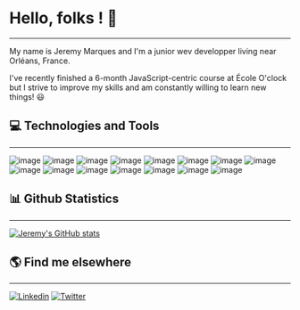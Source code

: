 # Hello, folks ! 👋 
---

My name is Jeremy Marques and I'm a junior wev developper living near Orléans, France.

I've recently finished a 6-month JavaScript-centric course at École O'clock but I strive to improve my skills and am constantly willing to learn new things! 😃

## 💻 Technologies and Tools 
---

![image](https://img.shields.io/badge/HTML5-E34F26?style=for-the-badge&logo=html5&logoColor=white) 
![image](https://img.shields.io/badge/CSS3-1572B6?style=for-the-badge&logo=css3&logoColor=white) 
![image](https://img.shields.io/badge/Sass-CC6699?style=for-the-badge&logo=sass&logoColor=white) 
![image](https://img.shields.io/badge/JavaScript-323330?style=for-the-badge&logo=javascript&logoColor=F7DF1E) 
![image](https://img.shields.io/badge/React-20232A?style=for-the-badge&logo=react&logoColor=61DAFB) 
![image](https://img.shields.io/badge/Socket.io-010101?&style=for-the-badge&logo=Socket.io&logoColor=white) 
![image](https://img.shields.io/badge/Node.js-339933?style=for-the-badge&logo=nodedotjs&logoColor=white) 
![image](https://img.shields.io/badge/Express.js-000000?style=for-the-badge&logo=express&logoColor=white) 
![image](https://img.shields.io/badge/PostgreSQL-316192?style=for-the-badge&logo=postgresql&logoColor=white) 
![image](https://img.shields.io/badge/Postman-FF6C37?style=for-the-badge&logo=Postman&logoColor=white) 
![image](https://img.shields.io/badge/Insomnia-5849be?style=for-the-badge&logo=Insomnia&logoColor=white) 
![image](https://img.shields.io/badge/Netlify-00C7B7?style=for-the-badge&logo=netlify&logoColor=white) 
![image](https://img.shields.io/badge/Heroku-430098?style=for-the-badge&logo=heroku&logoColor=white) 
![image](https://img.shields.io/badge/Visual_Studio_Code-0078D4?style=for-the-badge&logo=visual%20studio%20code&logoColor=white) 
![image](https://img.shields.io/badge/Figma-F24E1E?style=for-the-badge&logo=figma&logoColor=white) 

## 📊 Github Statistics 
---

[![Jeremy's GitHub stats](https://github-readme-stats.vercel.app/api?username=JeremyMARQUES1&count_private=true&show_icons=true&theme=tokyonight&hide=stars,issues,contribs)](https://github.com/JeremyMARQUES1/github-readme-stats)

## 🌎 Find me elsewhere 
---

[![Linkedin](https://img.shields.io/badge/LinkedIn-0077B5?style=for-the-badge&logo=linkedin&logoColor=white)](https://linkedin.com/in/jeremymarques1) 
[![Twitter](https://img.shields.io/badge/Twitter-1DA1F2?style=for-the-badge&logo=twitter&logoColor=white)](https://twitter.com/MarquesJrmy6) 





